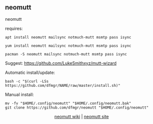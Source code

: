 ## neomutt  
  
neomutt  
  
requires:    
```
apt install neomutt mailsync notmuch-mutt msmtp pass isync
```  
```
yum install neomutt mailsync notmuch-mutt msmtp pass isync
```  
```
pacman -S neomutt mailsync notmuch-mutt msmtp pass isync
```  
Suggest: https://github.com/LukeSmithxyz/mutt-wizard  
  
Automatic install/update:
```
bash -c "$(curl -LSs https://github.com/dfmgr/NAME/raw/master/install.sh)"
```
Manual install:
```
mv -fv "$HOME/.config/neomutt" "$HOME/.config/neomutt.bak"
git clone https://github.com/dfmgr/neomutt "$HOME/.config/neomutt"
```
  
  
<p align=center>
  <a href="https://wiki.archlinux.org/index.php/neomutt" target="_blank">neomutt wiki</a>  |  
  <a href="https://neomutt.org/" target="_blank">neomutt site</a>
</p>  
